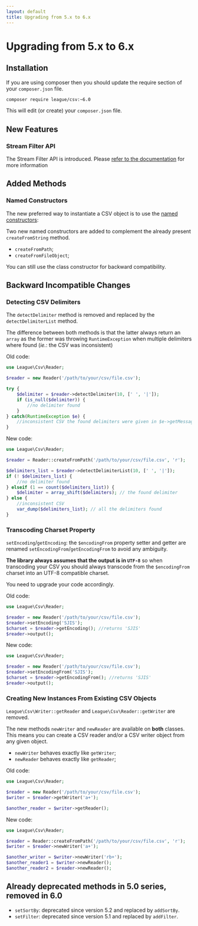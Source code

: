 ```yaml
---
layout: default
title: Upgrading from 5.x to 6.x
---
```


# Upgrading from 5.x to 6.x

## Installation

If you are using composer then you should update the require section of your `composer.json` file.

```bash
composer require league/csv:~6.0
```

This will edit (or create) your `composer.json` file.

## New Features

### Stream Filter API

The Stream Filter API is introduced. Please [refer to the documentation](/filtering/) for more information

## Added Methods

### Named Constructors

The new preferred way to instantiate a CSV object is to use the [named constructors](/overview/#instantiation):

Two new named constructors are added to complement the already present `createFromString` method.

- `createFromPath`;
- `createFromFileObject`;

You can still use the class constructor for backward compatibility.

## Backward Incompatible Changes

### Detecting CSV Delimiters

The `detectDelimiter` method is removed and replaced by the `detectDelimiterList` method.

The difference between both methods is that the latter always return an `array` as the former was throwing `RuntimeException` when multiple delimiters where found (*ie.*: the CSV was inconsistent)

Old code:

```php
use League\Csv\Reader;

$reader = new Reader('/path/to/your/csv/file.csv');

try {
    $delimiter = $reader->detectDelimiter(10, [' ', '|']);
    if (is_null($delimiter)) {
        //no delimiter found
    }
} catch(RuntimeException $e) {
    //inconsistent CSV the found delimiters were given in $e->getMessage();
}
```

New code:

```php
use League\Csv\Reader;

$reader = Reader::createFromPath('/path/to/your/csv/file.csv', 'r');

$delimiters_list = $reader->detectDelimiterList(10, [' ', '|']);
if (! $delimiters_list) {
    //no delimiter found
} elseif (1 == count($delimiters_list)) {
    $delimiter = array_shift($delimiters); // the found delimiter
} else {
    //inconsistent CSV
    var_dump($delimiters_list); // all the delimiters found
}
```

### Transcoding Charset Property

`setEncoding`/`getEncoding`: the `$encodingFrom` property setter and getter are renamed `setEncodingFrom`/`getEncodingFrom` to avoid any ambiguity.

**The library always assumes that the output is in `UTF-8`** so when transcoding your CSV you should always transcode from the `$encodingFrom` charset into an UTF-8 compatible charset.

You need to upgrade your code accordingly.

Old code:

```php
use League\Csv\Reader;

$reader = new Reader('/path/to/your/csv/file.csv');
$reader->setEncoding('SJIS');
$charset = $reader->getEncoding(); //returns 'SJIS'
$reader->output();
```

New code:

```php
use League\Csv\Reader;

$reader = new Reader('/path/to/your/csv/file.csv');
$reader->setEncodingFrom('SJIS');
$charset = $reader->getEncodingFrom(); //returns 'SJIS'
$reader->output();
```

### Creating New Instances From Existing CSV Objects

`League\Csv\Writer::getReader` and `League\Csv\Reader::getWriter` are removed.

The new methods `newWriter` and `newReader` are available on **both** classes. This means you can create a CSV reader and/or a CSV writer object from any given object.

- `newWriter` behaves exactly like `getWriter`;
- `newReader` behaves exactly like `getReader`;

Old code:

```php
use League\Csv\Reader;

$reader = new Reader('/path/to/your/csv/file.csv');
$writer = $reader->getWriter('a+');

$another_reader = $writer->getReader();
```

New code:

```php
use League\Csv\Reader;

$reader = Reader::createFromPath('/path/to/your/csv/file.csv', 'r');
$writer = $reader->newWriter('a+');

$another_writer = $writer->newWriter('rb+');
$another_reader1 = $writer->newReader();
$another_reader2 = $reader->newReader();
```

## Already deprecated methods in 5.0 series, removed in 6.0

- `setSortBy`: deprecated since version 5.2 and replaced by `addSortBy`.
- `setFilter`: deprecated since version 5.1 and replaced by `addFilter`.
